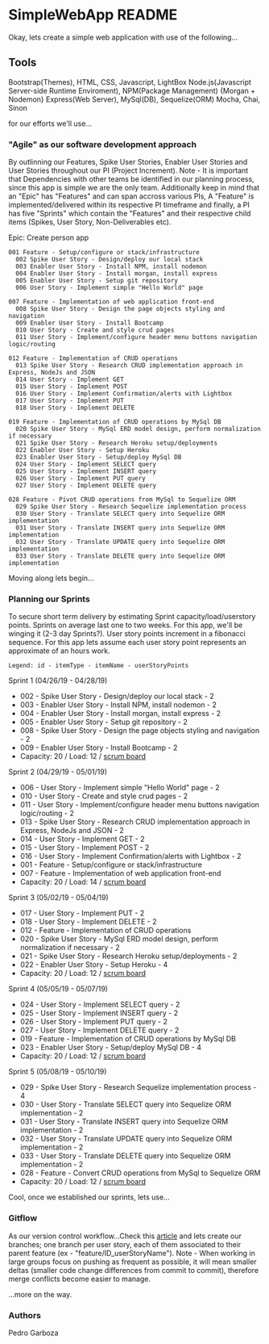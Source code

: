 # SimpleWebApp README
Okay, lets create a simple web application with use of the following...

## Tools
Bootstrap(Themes), HTML, CSS, Javascript, LightBox
Node.js(Javascript Server-side Runtime Enviroment), NPM(Package Management) {Morgan + Nodemon}
Express(Web Server), MySql(DB), Sequelize(ORM)
Mocha, Chai, Sinon

for our efforts we'll use...

### "Agile" as our software development approach
By outlinning our Features, Spike User Stories, Enabler User Stories and User Stories throughout our PI (Project Increment).
Note - It is important that Dependencies with other teams be identified in our planning process, since this app is simple we are the only team. Additionally keep in mind that an "Epic" has "Features" and can span accross various PIs, A "Feature" is implemented/delivered within its respective PI timeframe and finally, a PI has five "Sprints" which contain the "Features" and their respective child items (Spikes, User Story, Non-Deliverables etc).

Epic: Create person app
```
001 Feature - Setup/configure or stack/infrastructure
  002 Spike User Story - Design/deploy our local stack
  003 Enabler User Story - Install NPM, install nodemon
  004 Enabler User Story - Install morgan, install express
  005 Enabler User Story - Setup git repository
  006 User Story - Implement simple "Hello World" page
```
```
007 Feature - Implementation of web application front-end
  008 Spike User Story - Design the page objects styling and navigation
  009 Enabler User Story - Install Bootcamp
  010 User Story - Create and style crud pages
  011 User Story - Implement/configure header menu buttons navigation logic/routing
```
```
012 Feature - Implementation of CRUD operations
  013 Spike User Story - Research CRUD implementation approach in Express, NodeJs and JSON
  014 User Story - Implement GET
  015 User Story - Implement POST
  016 User Story - Implement Confirmation/alerts with Lightbox
  017 User Story - Implement PUT
  018 User Story - Implement DELETE
```
```
019 Feature - Implementation of CRUD operations by MySql DB
  020 Spike User Story - MySql ERD model design, perform normalization if necessary
  021 Spike User Story - Research Heroku setup/deployments
  022 Enabler User Story - Setup Heroku
  023 Enabler User Story - Setup/deploy MySql DB
  024 User Story - Implement SELECT query
  025 User Story - Implement INSERT query
  026 User Story - Implement PUT query
  027 User Story - Implement DELETE query
```
```
028 Feature - Pivot CRUD operations from MySql to Sequelize ORM
  029 Spike User Story - Research Sequelize implementation process
  030 User Story - Translate SELECT query into Sequelize ORM implementation
  031 User Story - Translate INSERT query into Sequelize ORM implementation
  032 User Story - Translate UPDATE query into Sequelize ORM implementation
  033 User Story - Translate DELETE query into Sequelize ORM implementation
```
Moving along lets begin...

### Planning our Sprints
To secure short term delivery by estimating Sprint capacity/load/userstory points. Sprints on average last one to two weeks. For this app, we'll be winging it (2-3 day Sprints?). User story points increment in a fibonacci sequence. For this app lets assume each user story point represents an approximate of an hours work.

```
Legend: id - itemType - itemName - userStoryPoints
```
Sprint 1 (04/26/19 - 04/28/19)
* 002 - Spike User Story - Design/deploy our local stack - 2
* 003 - Enabler User Story - Install NPM, install nodemon - 2 
* 004 - Enabler User Story - Install morgan, install express - 2
* 005 - Enabler User Story - Setup git repository - 2
* 008 - Spike User Story - Design the page objects styling and navigation - 2
* 009 - Enabler User Story - Install Bootcamp - 2
* Capacity: 20 / Load: 12 / [scrum board](https://scrumy.com/SimpleWebApp_Sprint1 "Sprint 1 scrum board")

Sprint 2 (04/29/19 - 05/01/19)
* 006 - User Story - Implement simple "Hello World" page - 2
* 010 - User Story - Create and style crud pages - 2
* 011 - User Story - Implement/configure header menu buttons navigation logic/routing - 2
* 013 - Spike User Story - Research CRUD implementation approach in Express, NodeJs and JSON - 2
* 014 - User Story - Implement GET - 2
* 015 - User Story - Implement POST - 2
* 016 - User Story - Implement Confirmation/alerts with Lightbox - 2
* 001 - Feature - Setup/configure or stack/infrastructure
* 007 - Feature - Implementation of web application front-end
* Capacity: 20 / Load: 14 / [scrum board](https://scrumy.com/SimpleWebApp_Sprint2 "Sprint 2 scrum board")

Sprint 3 (05/02/19 - 05/04/19)
* 017 - User Story - Implement PUT - 2
* 018 - User Story - Implement DELETE - 2
* 012 - Feature - Implementation of CRUD operations
* 020 - Spike User Story - MySql ERD model design, perform normalization if necessary - 2
* 021 - Spike User Story - Research Heroku setup/deployments - 2
* 022 - Enabler User Story - Setup Heroku - 4
* Capacity: 20 / Load: 12 / [scrum board](https://scrumy.com/SimpleWebApp_Sprint3 "Sprint 3 scrum board")

Sprint 4 (05/05/19 - 05/07/19)
* 024 - User Story - Implement SELECT query - 2
* 025 - User Story - Implement INSERT query - 2
* 026 - User Story - Implement PUT query - 2
* 027 - User Story - Implement DELETE query - 2
* 019 - Feature - Implementation of CRUD operations by MySql DB
* 023 - Enabler User Story - Setup/deploy MySql DB - 4
* Capacity: 20 / Load: 12 / [scrum board](https://scrumy.com/SimpleWebApp_Sprint4 "Sprint 4 scrum board")

Sprint 5 (05/08/19 - 05/10/19)
* 029 - Spike User Story - Research Sequelize implementation process - 4
* 030 - User Story - Translate SELECT query into Sequelize ORM implementation - 2
* 031 - User Story - Translate INSERT query into Sequelize ORM implementation - 2
* 032 - User Story - Translate UPDATE query into Sequelize ORM implementation - 2
* 033 - User Story - Translate DELETE query into Sequelize ORM implementation - 2
* 028 - Feature - Convert CRUD operations from MySql to Sequelize ORM
* Capacity: 20 / Load: 12 / [scrum board](https://scrumy.com/SimpleWebApp_Sprint5 "Sprint 5 scrum board")

Cool, once we established our sprints, lets use...

### Gitflow
As our version control workflow...Check this [article](https://www.git-tower.com/learn/git/ebook/en/command-line/advanced-topics/git-flow "gitFlow article at git-tower") and lets create our branches; one branch per user story, each of them associated to their parent feature (ex - "feature/ID_userStoryName"). Note - When working in large groups focus on pushing as frequent as possible, it will mean smaller deltas (smaller code change differences from commit to commit), therefore merge conflicts become easier to manage.

...more on the way.

### Authors
Pedro Garboza
